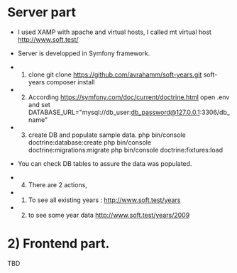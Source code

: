 # Server part
- I used XAMP with apache and virtual hosts,
 I called mt virtual host http://www.soft.test/
- Server is developped in Symfony framework.

- 1) clone 
git clone https://github.com/avrahamm/soft-years.git soft-years
composer install

- 2) According https://symfony.com/doc/current/doctrine.html 
  open .env and set
  DATABASE_URL="mysql://db_user:db_password@127.0.0.1:3306/db_name"

- 3) create DB and populate sample data.
php bin/console doctrine:database:create
php bin/console doctrine:migrations:migrate
php bin/console doctrine:fixtures:load

- You can check DB tables to assure the data was populated.
 
- 4) There are 2 actions,
- 1) To see all existing years : 
   http://www.soft.test/years 
- 2) to see some year data
  http://www.soft.test/years/2009


# 2) Frontend part.
TBD
